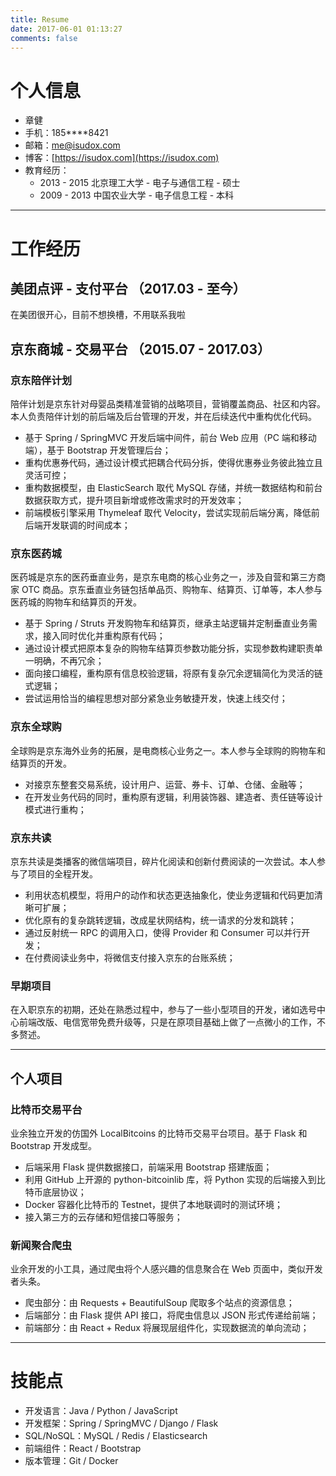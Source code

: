 ```yaml
---
title: Resume
date: 2017-06-01 01:13:27
comments: false
---
```


# 个人信息

- 章健
- 手机：185\*\*\*\*8421
- 邮箱：me@isudox.com
- 博客：[https://isudox.com](https://isudox.com)
- 教育经历：
  - 2013 - 2015 北京理工大学 - 电子与通信工程 - 硕士
  - 2009 - 2013 中国农业大学 - 电子信息工程 - 本科

----------

# 工作经历

## 美团点评 - 支付平台 （2017.03 - 至今）

在美团很开心，目前不想换槽，不用联系我啦

## 京东商城 - 交易平台 （2015.07 - 2017.03）

### 京东陪伴计划

陪伴计划是京东针对母婴品类精准营销的战略项目，营销覆盖商品、社区和内容。本人负责陪伴计划的前后端及后台管理的开发，并在后续迭代中重构优化代码。

- 基于 Spring / SpringMVC 开发后端中间件，前台 Web 应用（PC 端和移动端），基于 Bootstrap 开发管理后台；
- 重构优惠券代码，通过设计模式把耦合代码分拆，使得优惠券业务彼此独立且灵活可控；
- 重构数据模型，由 ElasticSearch 取代 MySQL 存储，并统一数据结构和前台数据获取方式，提升项目新增或修改需求时的开发效率；
- 前端模板引擎采用 Thymeleaf 取代 Velocity，尝试实现前后端分离，降低前后端开发联调的时间成本；

### 京东医药城

医药城是京东的医药垂直业务，是京东电商的核心业务之一，涉及自营和第三方商家 OTC 商品。京东垂直业务链包括单品页、购物车、结算页、订单等，本人参与医药城的购物车和结算页的开发。

- 基于 Spring / Struts 开发购物车和结算页，继承主站逻辑并定制垂直业务需求，接入同时优化并重构原有代码；
- 通过设计模式把原本复杂的购物车结算页参数功能分拆，实现参数构建职责单一明确，不再冗余；
- 面向接口编程，重构原有信息校验逻辑，将原有复杂冗余逻辑简化为灵活的链式逻辑；
- 尝试运用恰当的编程思想对部分紧急业务敏捷开发，快速上线交付；

### 京东全球购

全球购是京东海外业务的拓展，是电商核心业务之一。本人参与全球购的购物车和结算页的开发。

- 对接京东整套交易系统，设计用户、运营、券卡、订单、仓储、金融等；
- 在开发业务代码的同时，重构原有逻辑，利用装饰器、建造者、责任链等设计模式进行重构；

### 京东共读

京东共读是类播客的微信端项目，碎片化阅读和创新付费阅读的一次尝试。本人参与了项目的全程开发。

- 利用状态机模型，将用户的动作和状态更迭抽象化，使业务逻辑和代码更加清晰可扩展；
- 优化原有的复杂跳转逻辑，改成星状网结构，统一请求的分发和跳转；
- 通过反射统一 RPC 的调用入口，使得 Provider 和 Consumer 可以并行开发；
- 在付费阅读业务中，将微信支付接入京东的台账系统；

### 早期项目

在入职京东的初期，还处在熟悉过程中，参与了一些小型项目的开发，诸如选号中心前端改版、电信宽带免费升级等，只是在原项目基础上做了一点微小的工作，不多赘述。

----------

## 个人项目

### 比特币交易平台

业余独立开发的仿国外 LocalBitcoins 的比特币交易平台项目。基于 Flask 和 Bootstrap 开发成型。

- 后端采用 Flask 提供数据接口，前端采用 Bootstrap 搭建版面；
- 利用 GitHub 上开源的 python-bitcoinlib 库，将 Python 实现的后端接入到比特币底层协议；
- Docker 容器化比特币的 Testnet，提供了本地联调时的测试环境；
- 接入第三方的云存储和短信接口等服务；

### 新闻聚合爬虫

业余开发的小工具，通过爬虫将个人感兴趣的信息聚合在 Web 页面中，类似开发者头条。

- 爬虫部分：由 Requests + BeautifulSoup 爬取多个站点的资源信息；
- 后端部分：由 Flask 提供 API 接口，将爬虫信息以 JSON 形式传递给前端；
- 前端部分：由 React + Redux 将展现层组件化，实现数据流的单向流动；

----------

# 技能点

- 开发语言：Java / Python / JavaScript
- 开发框架：Spring / SpringMVC / Django / Flask
- SQL/NoSQL：MySQL / Redis / Elasticsearch
- 前端组件：React / Bootstrap
- 版本管理：Git / Docker